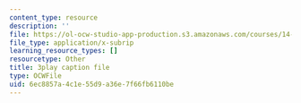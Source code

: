 ```yaml
---
content_type: resource
description: ''
file: https://ol-ocw-studio-app-production.s3.amazonaws.com/courses/14-01sc-principles-of-microeconomics-fall-2011/6ec8857a4c1e55d9a36e7f66fb6110be_WmnViAaMdGM.vtt
file_type: application/x-subrip
learning_resource_types: []
resourcetype: Other
title: 3play caption file
type: OCWFile
uid: 6ec8857a-4c1e-55d9-a36e-7f66fb6110be
---
```

